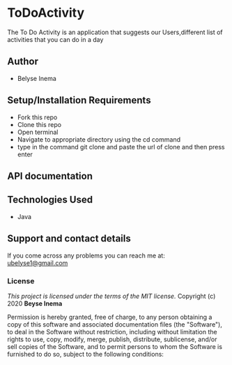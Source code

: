 # ToDoActivity

The To Do Activity is an application that suggests our Users,different list of activities that you can do in a day

## Author
- Belyse Inema

## Setup/Installation Requirements
* Fork this repo
* Clone this repo
* Open terminal
* Navigate to appropriate directory using the cd command
* type in the command git clone and paste the url of clone and then press enter

## API documentation

## Technologies Used
* Java

## Support and contact details
If you come across any problems you can reach me at: ubelyse1@gmail.com

### License
*This project is licensed under the terms of the MIT license.*
Copyright (c) 2020 **Beyse Inema**

Permission is hereby granted, free of charge, to any person obtaining a copy
of this software and associated documentation files (the "Software"), to deal
in the Software without restriction, including without limitation the rights
to use, copy, modify, merge, publish, distribute, sublicense, and/or sell
copies of the Software, and to permit persons to whom the Software is
furnished to do so, subject to the following conditions:
